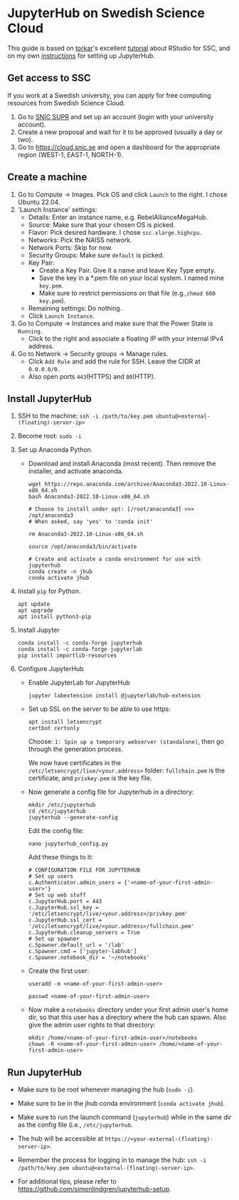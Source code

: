 # JupyterHub on Swedish Science Cloud

This guide is based on [torkar](https://github.com/torkar)'s excellent [tutorial](https://torkar.github.io/comp.html) about RStudio for SSC, and on my own [instructions](https://github.com/simonlindgren/jupyterhub-setup) for setting up JupyterHub.

## Get access to SSC

If you work at a Swedish university, you can apply for free computing resources from Swedish Science Cloud.

1.  Go to [SNIC SUPR](https://supr.snic.se/) and set up an account (login with your university account).
2.  Create a new proposal and wait for it to be approved (usually a day or two).
3.  Go to https://cloud.snic.se and open a dashboard for the appropriate region (WEST-1, EAST-1, NORTH-1).

## Create a machine

1. Go to Compute → Images. Pick OS and click `Launch` to the right. I chose Ubuntu 22.04.
2. 'Launch Instance' settings:
    - Details: Enter an instance name, e.g. RebelAllianceMegaHub.
    - Source: Make sure that your chosen OS is picked.
    - Flavor: Pick desired hardware. I chose `ssc.xlarge.highcpu`.
    - Networks: Pick the NAISS network.
    - Network Ports: Skip for now.
    - Security Groups: Make sure `default` is picked.
    - Key Pair:
        - Create a Key Pair. Give it a name and leave Key Type empty.
        - Save the key in a *.pem file on your local system. I named mine `key.pem`.
        - Make sure to restrict permissions on that file (e.g.,`chmod 600 key.pem`).
    - Remaining settings: Do nothing.
    - Click `Launch Instance`.
  3. Go to Compute → Instances and make sure that the Power State is `Running`.
        - Click to the right and associate a floating IP with your internal IPv4 address.
  5. Go to Network → Security groups → Manage rules.
        - Click `Add Rule` and add the rule for SSH. Leave the CIDR at `0.0.0.0/0`.
        - Also open ports `443`(HTTPS) and `80`(HTTP).

## Install JupyterHub 
1. SSH to the machine: `ssh -i /path/to/key.pem ubuntu@<external-(floating)-server-ip>`
2. Become root: `sudo -i`
3. Set up Anaconda Python.
    - Download and install Anaconda (most recent). Then remove the installer, and activate anaconda.

        ```
        wget https://repo.anaconda.com/archive/Anaconda3-2022.10-Linux-x86_64.sh
        bash Anaconda3-2022.10-Linux-x86_64.sh

        # Choose to install under opt: [/root/anaconda3] >>> /opt/anaconda3
        # When asked, say 'yes' to 'conda init'

        rm Anaconda3-2022.10-Linux-x86_64.sh

        source /opt/anaconda3/bin/activate
        
        # Create and activate a conda environment for use with jupyterhub
        conda create -n jhub
        conda activate jhub
        ```
3. Install `pip` for Python.
    ```
    apt update
    apt upgrade
    apt install python3-pip
    ```
4. Install Jupyter
    ```
    conda install -c conda-forge jupyterhub
    conda install -c conda-forge jupyterlab
    pip install importlib-resources
    ```

5. Configure JupyterHub
    - Enable JupyterLab for JupyterHub

        ```
        jupyter labextension install @jupyterlab/hub-extension
        ```
        
    - Set up SSL on the server to be able to use https:
        ```
        apt install letsencrypt
        certbot certonly
        ```

        Choose: `1: Spin up a temporary webserver (standalone)`, then go through the generation process.

        We now have certificates in the `/etc/letsencrypt/live/<your.address>` folder: `fullchain.pem` is the certificate, and `privkey.pem` is the key file.
          
     - Now generate a config file for Jupyterhub in a directory:

        ```
        mkdir /etc/jupyterhub
        cd /etc/jupyterhub
        jupyterhub --generate-config
        ```       
        Edit the config file:
        ```
        nano jupyterhub_config.py
        ```
        Add these things to it: 

        ```
        # CONFIGURATION FILE FOR JUPYTERHUB
        # Set up users
        c.Authenticator.admin_users = {'<name-of-your-first-admin-user>'}
        # Set up web stuff
        c.JupyterHub.port = 443
        c.JupyterHub.ssl_key = '/etc/letsencrypt/live/<your.address>/privkey.pem'
        c.JupyterHub.ssl_cert = '/etc/letsencrypt/live/<your.address>/fullchain.pem'
        c.JupyterHub.cleanup_servers = True
        # Set up spawner
        c.Spawner.default_url = '/lab'
        c.Spawner.cmd = ['jupyter-labhub']
        c.Spawner.notebook_dir = '~/notebooks'
        ```

    - Create the first user:
    
        `useradd -m <name-of-your-first-admin-user>`

        `passwd <name-of-your-first-admin-user>`

    - Now make a `notebooks` directory under your first admin user's home dir, so that this user has a directory where the hub can spawn. Also give the admin user rights to that directory:

        ```
        mkdir /home/<name-of-your-first-admin-user>/notebooks
        chown -R <name-of-your-first-admin-user> /home/<name-of-your-first-admin-user>
        ```


## Run JupyterHub
- Make sure to be root whenever managing the hub (`sudo -i`).
- Make sure to be in the jhub conda environment (`conda activate jhub`).
- Make sure to run the launch command (`jupyterhub`) while in the same dir as the config file (i.e., `/etc/jupyterhub`.
- The hub will be accessible at `https://<your-external-(floating)-server-ip>`.
- Remember the process for logging in to manage the hub: `ssh -i /path/to/key.pem ubuntu@<external-(floating)-server-ip>`.

- For additional tips, please refer to https://github.com/simonlindgren/jupyterhub-setup.

